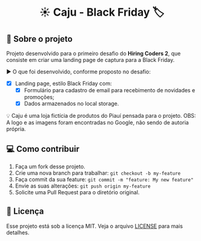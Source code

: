 <h1 align="center"> 
	  ☀️ Caju - Black Friday 🏷️
</h1>


## 📑 Sobre o projeto

Projeto desenvolvido para o primeiro desafio do **Hiring Coders 2**, que consiste em criar uma landing page de captura para a Black Friday.

▶️ O que foi desenvolvido, conforme proposto no desafio:

- [x] Landing page, estilo Black Friday com:
  - [x] Formulário para cadastro de email para recebimento de novidades e promoções;
  - [x] Dados armazenados no local storage.

💡 Caju é uma loja fictícia de produtos do Piauí pensada para o projeto.
OBS: A logo e as imagens foram encontradas no Google, não sendo de autoria própria.

## 💻 Como contribuir

1. Faça um fork desse projeto.
2. Crie uma nova branch para trabalhar: `git checkout -b my-feature`
3. Faça commit da sua feature: `git commit -m "feature: My new feature"`
4. Envie as suas alterações: `git push origin my-feature`
5. Solicite uma Pull Request para o diretório original.

## 📝 Licença

Esse projeto está sob a licença MIT. Veja o arquivo [LICENSE](LICENSE) para mais detalhes.